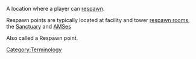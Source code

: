 A location where a player can [respawn](Respawn.md).

Respawn points are typically located at facility and tower [respawn
rooms](respawn_room.md), the [Sanctuary](../locations/Sanctuary.md)
and [AMSes](../vehicles/Advanced_Mobile_Station.md)

Also called a Respawn point.

[Category:Terminology](Category:Terminology.md)
